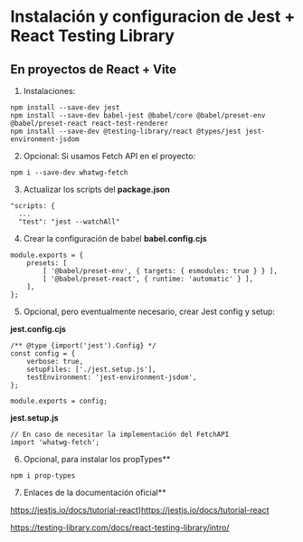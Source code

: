 # Instalación y configuracion de Jest + React Testing Library

## En proyectos de React + Vite

1. Instalaciones:

```
npm install --save-dev jest
npm install --save-dev babel-jest @babel/core @babel/preset-env @babel/preset-react react-test-renderer
npm install --save-dev @testing-library/react @types/jest jest-environment-jsdom
```

2. Opcional: Si usamos Fetch API en el proyecto:

```
npm i --save-dev whatwg-fetch
```

3. Actualizar los scripts del **package.json**

```
"scripts: {
  ...
  "test": "jest --watchAll"
```

4. Crear la configuración de babel **babel.config.cjs**

```
module.exports = {
    presets: [
        [ '@babel/preset-env', { targets: { esmodules: true } } ],
        [ '@babel/preset-react', { runtime: 'automatic' } ],
    ],
};
```

5. Opcional, pero eventualmente necesario, crear Jest config y setup:

**jest.config.cjs**

```
/** @type {import('jest').Config} */
const config = {
	verbose: true,
	setupFiles: ['./jest.setup.js'],
	testEnvironment: 'jest-environment-jsdom',
};

module.exports = config;
```

**jest.setup.js**

```
// En caso de necesitar la implementación del FetchAPI
import 'whatwg-fetch';
```

6. Opcional, para instalar los propTypes**

```
npm i prop-types
```

7. Enlaces de la documentación oficial**

https://jestjs.io/docs/tutorial-react)https://jestjs.io/docs/tutorial-react

https://testing-library.com/docs/react-testing-library/intro/
